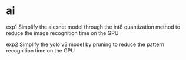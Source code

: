 # ai
exp1 Simplify the alexnet model through the int8 quantization method to reduce the image recognition time on the GPU

exp2 Simplify the yolo v3 model by pruning to reduce the pattern recognition time on the GPU
